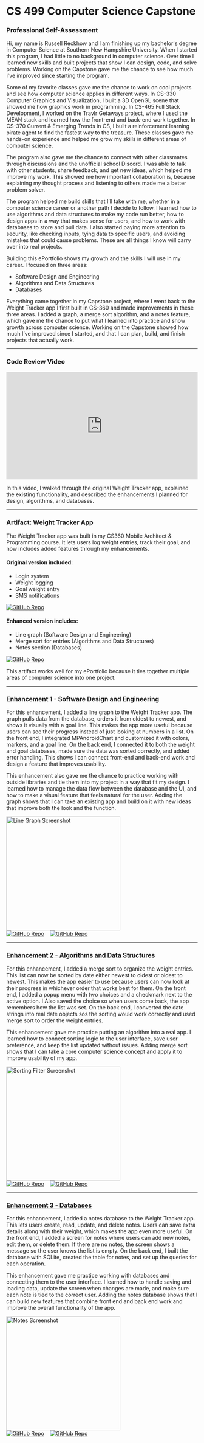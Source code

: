 # CS 499 Computer Science Capstone

### Professional Self-Assessment
Hi, my name is Russell Reckhow and I am finishing up my bachelor's degree in Computer Science at Southern New Hampshire University. When I started this program, I had little to no background in computer science. Over time I learned new skills and built projects that show I can design, code, and solve problems. Working on the Capstone gave me the chance to see how much I’ve improved since starting the program.

Some of my favorite classes gave me the chance to work on cool projects and see how computer science applies in different ways. In CS-330 Computer Graphics and Visualization, I built a 3D OpenGL scene that showed me how graphics work in programming. In CS-465 Full Stack Development, I worked on the Travlr Getaways project, where I used the MEAN stack and learned how the front-end and back-end work together. In CS-370 Current & Emerging Trends in CS, I built a reinforcement learning pirate agent to find the fastest way to the treasure. These classes gave me hands-on experience and helped me grow my skills in different areas of computer science.

The program also gave me the chance to connect with other classmates through discussions and the unofficial school Discord. I was able to talk with other students, share feedback, and get new ideas, which helped me improve my work. This showed me how important collaboration is, because explaining my thought process and listening to others made me a better problem solver.

The program helped me build skills that I’ll take with me, whether in a computer science career or another path I decide to follow. I learned how to use algorithms and data structures to make my code run better, how to design apps in a way that makes sense for users, and how to work with databases to store and pull data. I also started paying more attention to security, like checking inputs, tying data to specific users, and avoiding mistakes that could cause problems. These are all things I know will carry over into real projects.

Building this ePortfolio shows my growth and the skills I will use in my career. I focused on three areas:
- Software Design and Engineering
- Algorithms and Data Structures
- Databases

Everything came together in my Capstone project, where I went back to the Weight Tracker app I first built in CS-360 and made improvements in these three areas. I added a graph, a merge sort algorithm, and a notes feature, which gave me the chance to put what I learned into practice and show growth across computer science. Working on the Capstone showed how much I’ve improved since I started, and that I can plan, build, and finish projects that actually work.

---

### Code Review Video
<div class="video">
  <iframe
    src="https://www.youtube.com/embed/mLdLV2cGZS4"
    title="Code Review Video"
    loading="lazy"
    allow="accelerometer; autoplay; clipboard-write; encrypted-media; gyroscope; picture-in-picture; web-share"
    allowfullscreen></iframe>
</div>

<style>
.video { position: relative; padding-bottom: 56.25%; height: 0; overflow: hidden; max-width: 100%; }
.video iframe { position: absolute; top: 0; left: 0; width: 100%; height: 100%; border: 0; }
</style>

In this video, I walked through the original Weight Tracker app, explained the existing functionality, and described the enhancements I planned for design, algorithms, and databases.

---

### Artifact: Weight Tracker App
The Weight Tracker app was built in my CS360 Mobile Architect & Programming course. It lets users log weight entries, track their goal, and now includes added features through my enhancements.

#### Original version included:
- Login system
- Weight logging
- Goal weight entry
- SMS notifications

<a href="https://github.com/Russrecker/CS-499-Computer-Science-Capstone/tree/main/Artifact-Weight-Tracker/Original" target="_blank">
  <img src="https://img.shields.io/badge/GitHub-Original_Artifact-blue?logo=github" alt="GitHub Repo">
</a>

#### Enhanced version includes:
- Line graph (Software Design and Engineering)
- Merge sort for entries (Algorithms and Data Structures)
- Notes section (Databases)

<a href="https://github.com/Russrecker/CS-499-Computer-Science-Capstone/tree/main/Artifact-Weight-Tracker" target="_blank">
  <img src="https://img.shields.io/badge/GitHub-Enhancements-blue?logo=github" alt="GitHub Repo">
</a>

This artifact works well for my ePortfolio because it ties together multiple areas of computer science into one project.

---

### Enhancement 1 - Software Design and Engineering
For this enhancement, I added a line graph to the Weight Tracker app. The graph pulls data from the database, orders it from oldest to newest, and shows it visually with a goal line. This makes the app more useful because users can see their progress instead of just looking at numbers in a list. On the front end, I integrated MPAndroidChart and customized it with colors, markers, and a goal line. On the back end, I connected it to both the weight and goal databases, made sure the data was sorted correctly, and added error handling. This shows I can connect front-end and back-end work and design a feature that improves usability.

This enhancement also gave me the chance to practice working with outside libraries and tie them into my project in a way that fit my design. I learned how to manage the data flow between the database and the UI, and how to make a visual feature that feels natural for the user. Adding the graph shows that I can take an existing app and build on it with new ideas that improve both the look and the function.

<img src="https://raw.githubusercontent.com/Russrecker/CS-499-Computer-Science-Capstone/main/Artifact-Weight-Tracker/Enhancement%201%20-%20Software%20Design%20and%20Engineering/assets/Line%20Graph.png" alt="Line Graph Screenshot" width="300">

<div style="display:flex; gap:15px;">
  <a href="https://github.com/Russrecker/CS-499-Computer-Science-Capstone/tree/main/Artifact-Weight-Tracker/Enhancement%201%20-%20Software%20Design%20and%20Engineering">
    <img src="https://img.shields.io/badge/GitHub-Enhancement_1-blue?logo=github" alt="GitHub Repo">
  </a>

  <a href="https://github.com/Russrecker/CS-499-Computer-Science-Capstone/blob/main/Artifact-Weight-Tracker/Enhancement%201%20-%20Software%20Design%20and%20Engineering/Narrative.pdf">
    <img src="https://img.shields.io/badge/GitHub-Narrative-blue?logo=github" alt="GitHub Repo">
  </a>
</div>

---

### [Enhancement 2 - Algorithms and Data Structures](https://github.com/Russrecker/CS-499-Computer-Science-Capstone/tree/main/Artifact-Weight-Tracker/Enhancement%202%20-%20Algorithms%20and%20Data%20Structures)
For this enhancement, I added a merge sort to organize the weight entries. This list can now be sorted by date either newest to oldest or oldest to newest. This makes the app easier to use because users can now look at their progress in whichever order that works best for them. On the front end, I added a popup menu with two choices and a checkmark next to the active option. I Also saved the choice so when users come back, the app remembers how the list was set. On the back end, I converted the date strings into real date objects sos the sorting would work correctly and used merge sort to order the weight entries.

This enhancement gave me practice putting an algorithm into a real app. I learned how to connect sorting logic to the user interface, save user preference, and keep the list updated without issues. Adding merge sort shows that I can take a core computer science concept and apply it to improve usability of my app.

<img src="https://raw.githubusercontent.com/Russrecker/CS-499-Computer-Science-Capstone/main/Artifact-Weight-Tracker/Enhancement%202%20-%20Algorithms%20and%20Data%20Structures/assets/Merge%20Sort.png" alt="Sorting Filter Screenshot" width="300">

<div style="display:flex; gap:15px;">
  <a href="https://github.com/Russrecker/CS-499-Computer-Science-Capstone/tree/main/Artifact-Weight-Tracker/Enhancement%202%20-%20Algorithms%20and%20Data%20Structures">
    <img src="https://img.shields.io/badge/GitHub-Enhancement_2-blue?logo=github" alt="GitHub Repo">
  </a>

  <a href="https://github.com/Russrecker/CS-499-Computer-Science-Capstone/blob/main/Artifact-Weight-Tracker/Enhancement%202%20-%20Algorithms%20and%20Data%20Structures/Narrative.pdf">
    <img src="https://img.shields.io/badge/GitHub-Narrative-blue?logo=github" alt="GitHub Repo">
  </a>
</div>


---

### [Enhancement 3 - Databases](https://github.com/Russrecker/CS-499-Computer-Science-Capstone/tree/main/Artifact-Weight-Tracker/Enhancement%203%20-%20Databases)
For this enhancement, I added a notes database to the Weight Tracker app. This lets users create, read, update, and delete notes. Users can save extra details along with their weight, which makes the app even more useful. On the front end, I added a screen for notes where users can add new notes, edit them, or delete them. If there are no notes, the screen shows a message so the user knows the list is empty. On the back end, I built the database with SQLite, created the table for notes, and set up the queries for each operation.

This enhancement gave me practice working with databases and connecting them to the user interface. I learned how to handle saving and loading data, update the screen when changes are made, and make sure each note is tied to the correct user. Adding the notes database shows that I can build new features that combine front end and back end work and improve the overall functionality of the app.

<img src="https://raw.githubusercontent.com/Russrecker/CS-499-Computer-Science-Capstone/main/Artifact-Weight-Tracker/Enhancement%203%20-%20Databases/assets/Notes.png" alt="Notes Screenshot" width="300">

<div style="display:flex; gap:15px;">
  <a href="https://github.com/Russrecker/CS-499-Computer-Science-Capstone/tree/main/Artifact-Weight-Tracker/Enhancement%203%20-%20Databases">
    <img src="https://img.shields.io/badge/GitHub-Enhancement_2-blue?logo=github" alt="GitHub Repo">
  </a>

  <a href="https://github.com/Russrecker/CS-499-Computer-Science-Capstone/blob/main/Artifact-Weight-Tracker/Enhancement%203%20-%20Databases/Narrative.pdf">
    <img src="https://img.shields.io/badge/GitHub-Narrative-blue?logo=github" alt="GitHub Repo">
  </a>
</div>
